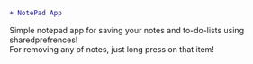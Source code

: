 ```diff
+ NotePad App
```
Simple notepad app for saving your notes and to-do-lists using sharedprefrences!</br>
For removing any of notes, just long press on that item!
